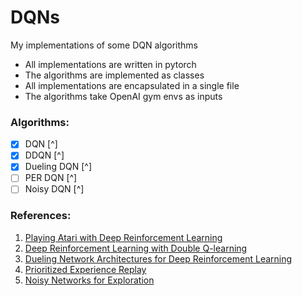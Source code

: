 # DQNs
My implementations of some DQN algorithms
* All implementations are written in pytorch
* The algorithms are implemented as classes
* All implementations are encapsulated in a single file
* The algorithms take OpenAI gym envs as inputs

### Algorithms: 
 - [x] DQN [^]
 - [x] DDQN [^]
 - [x] Dueling DQN [^]
 - [ ] PER DQN [^]
 - [ ] Noisy DQN [^]

### References:
 1. [Playing Atari with Deep Reinforcement Learning](https://www.cs.toronto.edu/~vmnih/docs/dqn.pdf)
 1. [Deep Reinforcement Learning with Double Q-learning](https://arxiv.org/abs/1509.06461)
 1. [Dueling Network Architectures for Deep Reinforcement Learning](https://arxiv.org/abs/1511.06581)
 1. [Prioritized Experience Replay](https://arxiv.org/abs/1511.05952)
 1. [Noisy Networks for Exploration](https://arxiv.org/abs/1706.10295)

